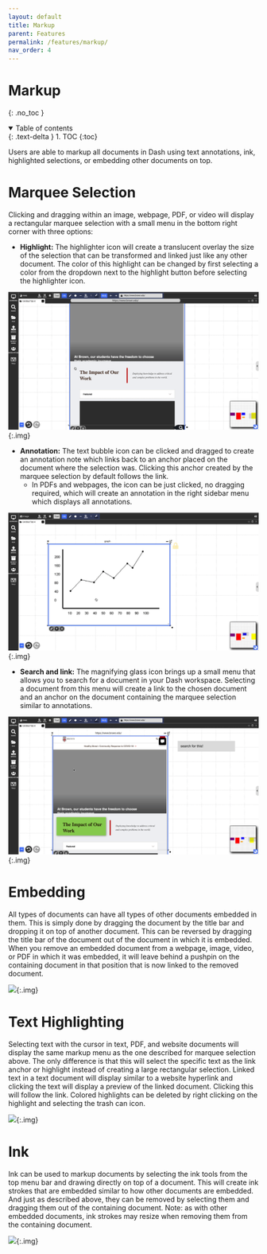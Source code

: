```yaml
---
layout: default
title: Markup
parent: Features
permalink: /features/markup/
nav_order: 4
---
```


# Markup
{: .no_toc }

<details open markdown="block">
  <summary>
    Table of contents
  </summary>
  {: .text-delta }
1. TOC
{:toc}
</details>

Users are able to markup all documents in Dash using text annotations, ink, highlighted selections, or embedding other documents on top. 

# Marquee Selection
Clicking and dragging within an image, webpage, PDF, or video will display a rectangular marquee selection with a small menu in the bottom right corner with three options:

- **Highlight:** The highlighter icon will create a translucent overlay the size of the selection that can be transformed and linked just like any other document. The color of this highlight can be changed by first selecting a color from the dropdown next to the highlight button before selecting the highlighter icon.

![](../../assets/gifs/markup/marqueehighlight.gif){:.img}

- **Annotation:** The text bubble icon can be clicked and dragged to create an annotation note which links back to an anchor placed on the document where the selection was. Clicking this anchor created by the marquee selection by default follows the link.
    - In PDFs and webpages, the icon can be just clicked, no dragging required, which will create an annotation in the right sidebar menu which displays all annotations.

![](../../assets/gifs/markup/marqueedragannotation.gif){:.img}

- **Search and link:** The magnifying glass icon brings up a small menu that allows you to search for a document in your Dash workspace. Selecting a document from this menu will create a link to the chosen document and an anchor on the document containing the marquee selection similar to annotations.

![](../../assets/gifs/markup/marqueesearchlink.gif){:.img}

# Embedding
All types of documents can have all types of other documents embedded in them. This is simply done by dragging the document by the title bar and dropping it on top of another document. This can be reversed by dragging the title bar of the document out of the document in which it is embedded. When you remove an embedded document from a webpage, image, video, or PDF in which it was embedded, it will leave behind a pushpin on the containing document in that position that is now linked to the removed document.

![](../../assets/gifs/markup/embed.gif){:.img}

# Text Highlighting
Selecting text with the cursor in text, PDF, and website documents will display the same markup menu as the one described for marquee selection above. The only difference is that this will select the specific text as the link anchor or highlight instead of creating a large rectangular selection. Linked text in a text document will display similar to a website hyperlink and clicking the text will display a preview of the linked document. Clicking this will follow the link. Colored highlights can be deleted by right clicking on the highlight and selecting the trash can icon.

![](../../assets/gifs/markup/intexthighlight.gif){:.img}

# Ink
Ink can be used to markup documents by selecting the ink tools from the top menu bar and drawing directly on top of a document. This will create ink strokes that are embedded similar to how other documents are embedded. And just as described above, they can be removed by selecting them and dragging them out of the containing document. Note: as with other embedded documents, ink strokes may resize when removing them from the containing document.

![](../../assets/gifs/markup/inkembed.gif){:.img}